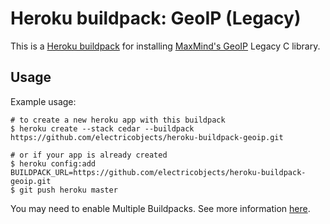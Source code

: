 Heroku buildpack: GeoIP (Legacy)
=======================

This is a [Heroku buildpack](http://devcenter.heroku.com/articles/buildpacks) for installing [MaxMind's GeoIP](http://dev.maxmind.com/geoip/legacy/downloadable/) Legacy C library.

Usage
-----

Example usage:

```
# to create a new heroku app with this buildpack
$ heroku create --stack cedar --buildpack https://github.com/electricobjects/heroku-buildpack-geoip.git

# or if your app is already created
$ heroku config:add BUILDPACK_URL=https://github.com/electricobjects/heroku-buildpack-geoip.git
$ git push heroku master
```

You may need to enable Multiple Buildpacks.  See more information [here](https://devcenter.heroku.com/articles/using-multiple-buildpacks-for-an-app).
